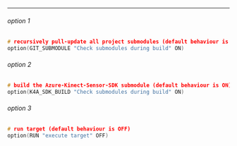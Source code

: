 ***

###### option 1

```cpp
# recursively pull-update all project submodules (default behaviour is ON)
option(GIT_SUBMODULE "Check submodules during build" ON)
```

###### option 2

```cpp
# build the Azure-Kinect-Sensor-SDK submodule (default behaviour is ON)
option(K4A_SDK_BUILD "Check submodules during build" ON)
```

###### option 3

```cpp
# run target (default behaviour is OFF)
option(RUN "execute target" OFF)
```


